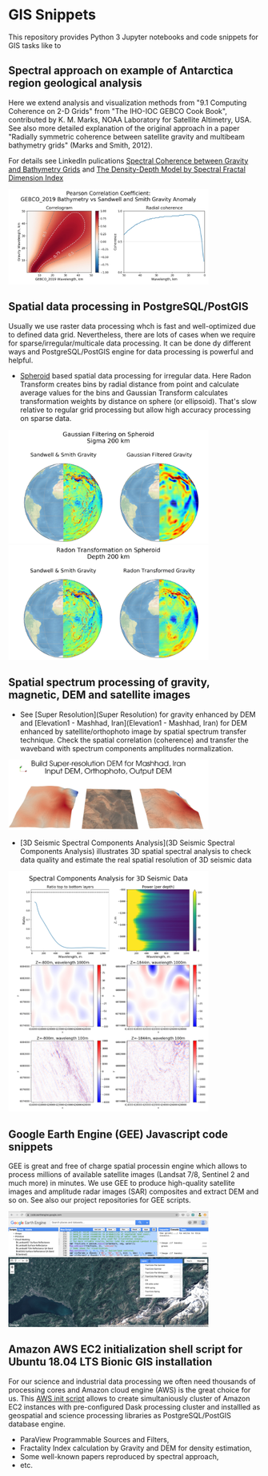 # GIS Snippets

This repository provides Python 3 Jupyter notebooks and code snippets for GIS tasks like to

## Spectral approach on example of Antarctica region geological analysis

Here we extend analysis and visualization methods from "9.1 Computing Coherence on 2-D Grids" from "The IHO-IOC GEBCO Cook Book", contributed by K. M. Marks, NOAA Laboratory for Satellite Altimetry, USA. See also more detailed explanation of the original approach in a paper "Radially symmetric coherence between satellite gravity and multibeam bathymetry grids" (Marks and Smith, 2012).

For details see LinkedIn pulications [Spectral Coherence between Gravity and Bathymetry Grids](https://www.linkedin.com/pulse/computing-coherence-between-two-dimensional-gravity-grids-pechnikov/) and [The Density-Depth Model by Spectral Fractal Dimension Index](https://www.linkedin.com/pulse/density-model-spectral-fractal-dimension-index-alexey-pechnikov/)

<img src="Antarctica/Pearson%20Correlation%20Coefficient:%20GEBCO_2019%20vs%20Sandwell%20and%20Smith%20Gravity%20Anomaly.jpg" width=400>

## Spatial data processing in PostgreSQL/PostGIS

Usually we use raster data processing whch is fast and well-optimized due to defined data grid.
Nevertheless, there are lots of cases when we require for sparse/irregular/multicale data processing.
It can be done dy different ways and PostgreSQL/PostGIS engine for data processing is powerful and helpful.

 * [Spheroid](Spheroid) based spatial data processing for irregular data.
 Here Radon Transform creates bins by radial distance from point and calculate average values for the bins and Gaussian Transform
 calculates transformation weights by distance on sphere (or ellipsoid). That's slow relative to regular grid processing but
 allow high accuracy processing on sparse data.

<img src="Spheroid/Gaussian%20Filtering%20on%20Spheroid%20%5BGlobal%5D.jpg" width=400>

<img src="Spheroid/Radon%20Transformation%20on%20Spheroid%20%5BGlobal%5D.jpg" width=400>

## Spatial spectrum processing of gravity, magnetic, DEM and satellite images

 * See [Super Resolution](Super Resolution) for gravity enhanced by DEM and [Elevation1 - Mashhad, Iran](Elevation1 - Mashhad, Iran) for DEM enhanced by satellite/orthophoto image by spatial spectrum transfer technique. Check the spatial correlation (coherence) and transfer the waveband with spectrum components amplitudes normalization.
<img src="Elevation1%20-%20Mashhad%2C%20Iran/Super-resolution%20DEM.3d.jpg" width=400>

 * [3D Seismic Spectral Components Analysis](3D Seismic Spectral Components Analysis) illustrates 3D spatial spectral analysis to check data quality and estimate the real spatial resolution of 3D seismic data
<img src="3D%20Seismic%20Spectral%20Components%20Analysis/3D%20Seismic%20Data.jpg" width=400>

## Google Earth Engine (GEE) Javascript code snippets

GEE is great and free of charge spatial processin engine which allows to process millions of available satellite images (Landsat 7/8, Sentinel 2 and much more) in minutes. We use GEE to produce high-quality satellite images and amplitude radar images (SAR) composites
and extract DEM and so on. See also our project repositories for GEE scripts.

<img src="GEE/Switzerland Mosaic using Google Earth Engine.jpg" width=400>

## Amazon AWS EC2 initialization shell script for Ubuntu 18.04 LTS Bionic GIS installation

For our science and industrial data processing we often need thousands of processing cores and Amazon cloud engine (AWS) is 
the great choice for us. This [AWS init script](aws) allows to create simultaniously cluster of Amazon EC2 instances
with pre-configured Dask processing cluster and installled as geospatial and science processing libraries as PostgreSQL/PostGIS database engine.

 * ParaView Programmable Sources and Filters,
 * Fractality Index calculation by Gravity and DEM for density estimation,
 * Some well-known papers reproduced by spectral approach,
 * etc.
